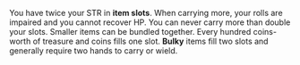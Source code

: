 You have twice your STR in **item slots**. When carrying more, your rolls are impaired and you cannot recover HP. You can never carry more than double your slots. Smaller items can be bundled together. Every hundred coins-worth of treasure and coins fills one slot. **Bulky** items fill two slots and generally require two hands to carry or wield.